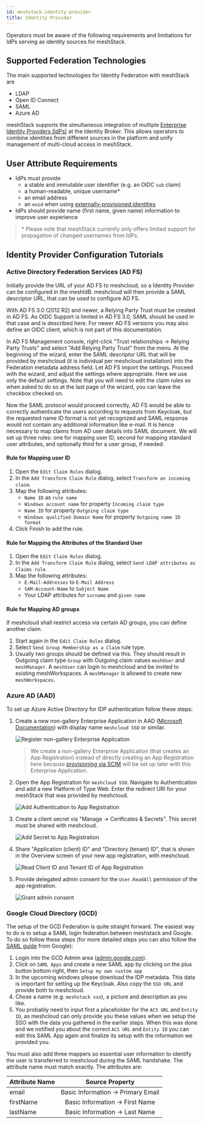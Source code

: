 ```yaml
---
id: meshstack.identity-provider
title: Identity Provider
---
```


Operators must be aware of the following requirements and limitations for IdPs serving as identity sources for meshStack.

## Supported Federation Technologies

The main supported technologies for Identity Federation with meshStack are

- LDAP
- Open ID Connect
- SAML
- Azure AD

meshStack supports the simultaneous integration of multiple [Enterprise Identity Providers (IdPs)](https://en.wikipedia.org/wiki/Identity_provider) at the Identity Broker. This allows operators to combine identities from different sources in the platform and unify management of multi-cloud access in meshStack.

## User Attribute Requirements

- IdPs must provide
  - a stable and immutable user identifier (e.g. an OIDC `sub` claim)
  - a human-readable, unique username*
  - an email address
  - an `euid` when using [externally-provisioned identities](#externally-provisioned-identities)
- IdPs should provide name (first name, given name) information to improve user experience

> \* Please note that meshStack currently only offers limited support for propagation of changed usernames from IdPs.


## Identity Provider Configuration Tutorials

### Active Directory Federation Services (AD FS)

Initially provide the URL of your AD FS to meshcloud, so a Identity Provider can be configured in the meshIdB. meshcloud will then provide a SAML descriptor URL, that can be used to configure AD FS.

With AD FS 3.0 (2012 R2) and newer, a Relying Party Trust must be created in AD FS. As OIDC Support is limited in AD FS 3.0, SAML should be used in that case and is described here. For newer AD FS versions you may also define an OIDC client, which is not part of this documentation.

In AD FS Management console, right-click "Trust relationships → Relying Party Trusts" and select "Add Relying Party Trust" from the menu. At the beginning of the wizard, enter the SAML descriptor URL that will be provided by meshcloud (it is individual per meshcloud installation) into the Federation metadata address field. Let AD FS import the settings. Proceed with the wizard, and adjust the settings where appropriate. Here we use only the default settings. Note that you will need to edit the claim rules so when asked to do so at the last page of the wizard, you can leave the checkbox checked on.

Now the SAML protocol would proceed correctly, AD FS would be able to correctly authenticate the users according to requests from Keycloak, but the requested name ID format is not yet recognized and SAML response would not contain any additional information like e-mail. It is hence necessary to map claims from AD user details into SAML document.
We will set up three rules: one for mapping user ID, second for mapping standard user attributes, and optionally third for a user group, if needed.

#### Rule for Mapping user ID

1. Open the `Edit Claim Rules` dialog.
2. In the `Add Transform Claim Rule` dialog, select `Transform an incoming claim`.
3. Map the following attributes:
    - `Name ID` as `rule name`
    - `Windows account name` for property `Incoming claim type`
    - `Name ID` for property `Outgoing claim type`
    - `Windows qualified Domain Name` for property `Outgoing name ID format`
4. Click Finish to add the rule.

#### Rule for Mapping the Attributes of the Standard User

1. Open the `Edit Claim Rules` dialog.
2. In the `Add Transform Claim Rule` dialog, select `Send LDAP attributes as Claims rule`.
3. Map the following attributes:
    - `E-Mail-Addresses` to `E-Mail Address`
    - `SAM-Account-Name` to `Subject Name`
    - Your LDAP attributes for `surname` and `given name`

#### Rule for Mapping AD groups

If meshcloud shall restrict access via certain AD groups, you can define another claim.

1. Start again in the `Edit Claim Rules` dialog.
2. Select `Send Group Membership as a Claim` rule type.
3. Usually two groups should be defined via this. They should result in Outgoing claim type `Group` with Outgoing claim values `meshUser` and `meshManager`. A `meshUser` can login to meshcloud and be invited to existing meshWorkspaces. A `meshManager` is allowed to create new `meshWorkspaces`.

### Azure AD (AAD)

To set up Azure Active Directory for IDP authentication follow these steps:

1. Create a new non-gallery Enterprise Application in AAD ([Microsoft Documentation](https://docs.microsoft.com/en-us/azure/active-directory/app-provisioning/use-scim-to-provision-users-and-groups#getting-started)) with display name `meshcloud SSO` or similar.

    ![Register non-gallery Enterprise Application](./assets/aad_identity_provider/aad-1.png)

    > We create a non-gallery Enterprise Application (that creates an App Registration) instead of directly creating an App Registration here because [provisioning via SCIM](meshstack.user-group-provisioning.html#aad-configuration) will be set up later with this Enterprise Application.

2. Open the App Registration for `meshcloud SSO`. Navigate to Authentication and add a new Platform of Type Web. Enter the redirect URI for your meshStack that was provided by meshcloud.

    ![Add Authentication to App Registration](./assets/aad_identity_provider/aad-2.png)

3. Create a client secret via "Manage -> Certficates & Secrets". This secret must be shared with meshcloud.

    ![Add Secret to App Registration](./assets/aad_identity_provider/aad-3.png)

4. Share "Application (client) ID" and "Directory (tenant) ID", that is shown in the Overview screen of your new app registration, with meshcloud.

    ![Read Client ID and Tenant ID of App Registration](./assets/aad_identity_provider/aad-4.png)

5. Provide delegated admin consent for the `User.ReadAll` permission of the app registration.

    ![Grant admin consent](./assets/aad_identity_provider/aad-5.png)

### Google Cloud Directory (GCD)

The setup of the GCD Federation is quite straight forward. The easiest way to do is to setup a SAML login federation between meshstack and Google. To do so follow these steps (for more detailed steps you can also follow the [SAML guide](https://support.google.com/a/answer/6087519?hl=en) from Google):

1. Login into the GCD Admin area ([admin.google.com](https://admin.google.com)).
2. Click on `SAML Apps` and create a new SAML app by clicking on the plus button bottom right, then `Setup my own custom app`
3. In the upcoming windows please download the IDP metadata. This data is important for setting up the Keycloak. Also copy the `SSO URL` and provide both to meshcloud.
4. Chose a name (e.g. `meshstack sso`), a picture and description as you like.
5. You probably need to input first a placeholder for the `ACS URL` and `Entity ID`, as meshcloud can only provide you these values when we setup the SSO with the data you gathered in the earlier steps. When this was done and we notified you about the correct `ACS URL` and `Entity ID` you can edit this SAML App again and finalize its setup with the information we provided you.

You must also add three mappers so essential user information to identify the user is transferred to meshcloud during the SAML handshake. The attribute name must match exactly. The attributes are:

| Attribute Name |            Source Property            |
| -------------- | :-----------------------------------: |
| email          | Basic Information -&gt; Primary Email |
| firstName      | Basic Information -&gt; First Name    |
| lastName       | Basic Information -&gt; Last Name     |
